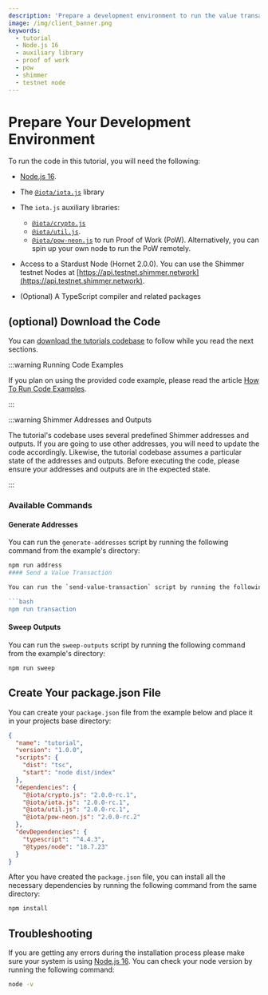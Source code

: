 ```yaml
---
description: 'Prepare a development environment to run the value transactions in iota.js tutorial.'
image: /img/client_banner.png
keywords:
  - tutorial
  - Node.js 16
  - auxiliary library
  - proof of work
  - pow
  - shimmer
  - testnet node
---
```


# Prepare Your Development Environment

To run the code in this tutorial, you will need the following:

- [Node.js 16](https://nodejs.org/en/blog/release/v16.16.0/).
- The [`@iota/iota.js`](https://www.npmjs.com/package/@iota/iota.js) library
- The `iota.js` auxiliary libraries:

  - [`@iota/crypto.js`](https://www.npmjs.com/package/@iota/crypto.js)
  - [`@iota/util.js`](https://www.npmjs.com/package/@iota/util.js).
  - [`@iota/pow-neon.js`](https://www.npmjs.com/package/@iota/pow-neon.js) to run Proof of Work (PoW). Alternatively,
    you can spin up your own node to run the PoW remotely.

- Access to a Stardust Node (Hornet 2.0.0). You can use the Shimmer testnet Nodes
  at [https://api.testnet.shimmer.network](https://api.testnet.shimmer.network).
- (Optional) A TypeScript compiler and related packages

## (optional) Download the Code

You
can [download the tutorials codebase](https://github.com/iotaledger/iota.js/tree/feat/stardust/packages/iota/examples/shimmer-value-transaction-tutorial)
to follow while you read the next sections.

:::warning Running Code Examples

If you plan on using the provided code example, please read the article [How To Run Code Examples](../../how_tos/run_how_tos.mdx).

:::

:::warning Shimmer Addresses and Outputs

The tutorial's codebase uses several predefined Shimmer addresses and outputs. If you are going to use other addresses, you will need to update the code accordingly. Likewise, the tutorial codebase assumes a particular state of the addresses and outputs. Before executing the code, please ensure your addresses and outputs are in the expected state.

:::

### Available Commands

#### Generate Addresses

You can run the `generate-addresses` script by running the following command from the example's directory:

````bash
npm run address
#### Send a Value Transaction

You can run the `send-value-transaction` script by running the following command from the example's directory:

```bash
npm run transaction
````

#### Sweep Outputs

You can run the `sweep-outputs` script by running the following command from the example's directory:

```bash
npm run sweep
```

## Create Your package.json File

You can create your `package.json` file from the example below and place it in your projects base directory:

```json
{
  "name": "tutorial",
  "version": "1.0.0",
  "scripts": {
    "dist": "tsc",
    "start": "node dist/index"
  },
  "dependencies": {
    "@iota/crypto.js": "2.0.0-rc.1",
    "@iota/iota.js": "2.0.0-rc.1",
    "@iota/util.js": "2.0.0-rc.1",
    "@iota/pow-neon.js": "2.0.0-rc.2"
  },
  "devDependencies": {
    "typescript": "^4.4.3",
    "@types/node": "18.7.23"
  }
}
```

After you have created the `package.json` file, you can install all the necessary dependencies by running the following
command from the same directory:

```bash
npm install
```

## Troubleshooting

If you are getting any errors during the installation process please make sure your system is
using [Node.js 16](https://nodejs.org/en/blog/release/v16.16.0/). You can check your node version by running the
following command:

```bash
node -v
```
